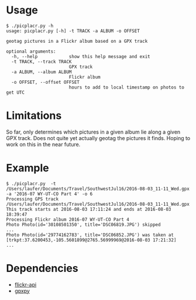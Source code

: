 # Usage

```
$ ./picplacr.py -h
usage: picplacr.py [-h] -t TRACK -a ALBUM -o OFFSET

geotag pictures in a Flickr album based on a GPX track

optional arguments:
  -h, --help            show this help message and exit
  -t TRACK, --track TRACK
                        GPX track
  -a ALBUM, --album ALBUM
                        Flickr album
  -o OFFSET, --offset OFFSET
                        hours to add to local timestamp on photos to get UTC
```

# Limitations 

So far, only determines which pictures in a given album lie along a given GPX track. Does not quite yet actually geotag the pictures it finds. Hoping to work on this in the near future.

# Example

```
$ ./picplacr.py  -t /Users/laufer/Documents/Travel/SouthwestJul16/2016-08-03_11-11_Wed.gpx -a '2016-07 WY-UT-CO Part 4' -o 6
Processing GPS track /Users/laufer/Documents/Travel/SouthwestJul16/2016-08-03_11-11_Wed.gpx
This track starts at 2016-08-03 17:11:24 and ends at 2016-08-03 18:39:47
Processing Flickr album 2016-07 WY-UT-CO Part 4
Photo Photo(id='30108501350', title='DSC06819.JPG') skipped
...
Photo Photo(id='29774162783', title='DSC06852.JPG') was taken at [trkpt:37.6200453,-105.5601899@2765.56999969@2016-08-03 17:21:32]
...
```

# Dependencies

- [flickr-api](https://github.com/alexis-mignon/python-flickr-api)
- [gpxpy](http://www.trackprofiler.com/gpxpy/index.html)
